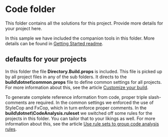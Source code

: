 # Code folder

This folder contains all the solutions for this project. Provide more details for your project here.

In this sample we have included the companion tools in this folder. More details can be found in [Getting Started readme](../getting-started/readme.md).

## defaults for your projects

In this folder the file **Directory.Build.props** is included. This file is picked up by all project files in any of the sub folders. It directs to the **build\dotnet\common.props** file to define common settings for all projects. For more information about this, see the article [Customize your build](https://docs.microsoft.com/en-us/visualstudio/msbuild/customize-your-build?view=vs-2019).

To generate complete reference information from code, proper triple slash-comments are required. In the common settings we enforced the use of StyleCop and FxCop, which in turn enforce proper comments. In the **build\dotnet\CodeAnalysis.ruleset** we switched off some rules for the projects in this folder. You can tailor that to your likings as well. For more information about this, see the article [Use rule sets to group code analysis rules](https://docs.microsoft.com/en-us/visualstudio/code-quality/using-rule-sets-to-group-code-analysis-rules?view=vs-2019).
